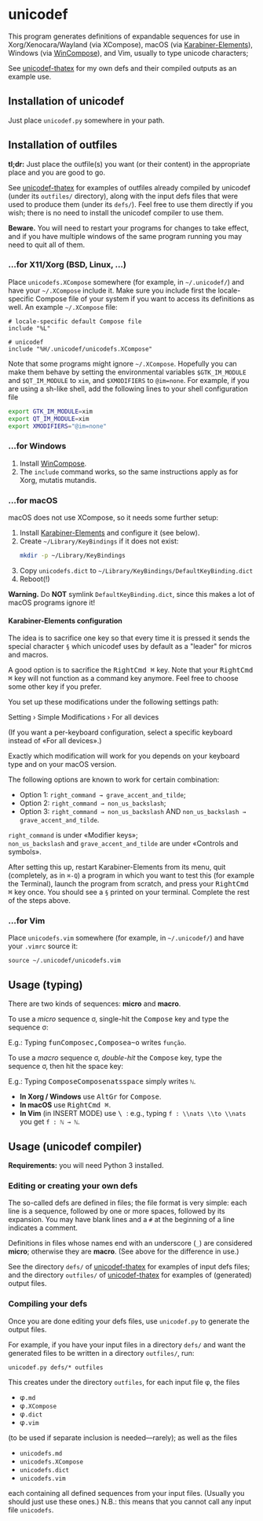 # unicodef

This program generates definitions of expandable sequences for use in
Xorg/Xenocara/Wayland (via XCompose), macOS (via [Karabiner-Elements]),
Windows (via [WinCompose]), and Vim, usually to type unicode characters;

See [unicodef-thatex] for my own defs and their compiled outputs as an example use.


## Installation of unicodef

Just place `unicodef.py` somewhere in your path.


## Installation of outfiles

**tl;dr:** Just place the outfile(s) you want (or their content) in the
appropriate place and you are good to go.

See [unicodef-thatex] for examples of outfiles already compiled by unicodef (under its `outfiles/` directory),
along with the input defs files that were used to produce them (under its `defs/`).
Feel free to use them directly if you wish; there is no need to install the unicodef compiler to use them.

**Beware.** You will need to restart your programs for changes to take effect,
and if you have multiple windows of the same program running you may need to quit all of them.

### …for X11/Xorg (BSD, Linux, …)

Place `unicodefs.XCompose` somewhere (for example, in `~/.unicodef/`) and have your
`~/.XCompose` include it.  Make sure you include first the locale-specific Compose
file of your system if you want to access its definitions as well.
An example `~/.XCompose` file:
```
# locale-specific default Compose file
include "%L"

# unicodef
include "%H/.unicodef/unicodefs.XCompose"
```

Note that some programs might ignore `~/.XCompose`.  Hopefully you can make them behave
by setting the environmental variables `$GTK_IM_MODULE` and `$QT_IM_MODULE` to `xim`,
and `$XMODIFIERS` to `@im=none`.
For example, if you are using a sh-like shell, add the following lines to your shell configuration file
```sh
export GTK_IM_MODULE=xim
export QT_IM_MODULE=xim
export XMODIFIERS="@im=none"
```

### …for Windows

1. Install [WinCompose].
2. The `include` command works, so the same instructions apply as for Xorg, mutatis mutandis.

### …for macOS

macOS does not use XCompose, so it needs some further setup:

1. Install [Karabiner-Elements] and configure it (see below).
2. Create `~/Library/KeyBindings` if it does not exist:
   ```sh
   mkdir -p ~/Library/KeyBindings
   ```
3. Copy `unicodefs.dict` to `~/Library/KeyBindings/DefaultKeyBinding.dict`
4. Reboot(!)

**Warning.**
Do **NOT** symlink `DefaultKeyBinding.dict`, since this makes a lot of macOS programs ignore it!

#### Karabiner-Elements configuration

The idea is to sacrifice one key so that every time it is pressed
it sends the special character `§` which unicodef uses by default
as a "leader" for micros and macros.

A good option is to sacrifice the <kbd>RightCmd ⌘</kbd> key.
Note that your <kbd>RightCmd ⌘</kbd> key will not function as a command key anymore.
Feel free to choose some other key if you prefer.

You set up these modifications under the following settings path:

   Setting › Simple Modifications › For all devices

(If you want a per-keyboard configuration, select a specific keyboard instead of «For all devices».)

Exactly which modification will work for you depends on your keyboard type and on your macOS version.

The following options are known to work for certain combination:

* Option 1: `right_command → grave_accent_and_tilde`;
* Option 2: `right_command → non_us_backslash`;
* Option 3: `right_command → non_us_backslash` AND `non_us_backslash → grave_accent_and_tilde`.

`right_command` is under «Modifier keys»;  
`non_us_backslash` and `grave_accent_and_tilde` are under «Controls and symbols».

After setting this up, restart Karabiner-Elements from its menu,
quit (completely, as in `⌘-Q`) a program in which you want to test this (for example the Terminal),
launch the program from scratch, and press your <kbd>RightCmd ⌘</kbd> key once.
You should see a `§` printed on your terminal.
Complete the rest of the steps above.

### …for Vim

Place `unicodefs.vim` somewhere (for example, in `~/.unicodef/`) and have your `.vimrc` source it:
```vim
source ~/.unicodef/unicodefs.vim
```

## Usage (typing)

There are two kinds of sequences: **micro** and **macro**.

To use a *micro* sequence σ, single-hit the <kbd>Compose</kbd> key and type the sequence σ:

E.g.: Typing <kbd>f</kbd><kbd>u</kbd><kbd>n</kbd><kbd>Compose</kbd><kbd>c</kbd><kbd>,</kbd><kbd>Compose</kbd><kbd>a</kbd><kbd>~</kbd><kbd>o</kbd> writes `função`.

To use a *macro* sequence σ, *double-hit* the <kbd>Compose</kbd> key, type the sequence σ, then hit the space key:

E.g.: Typing <kbd>Compose</kbd><kbd>Compose</kbd><kbd>n</kbd><kbd>a</kbd><kbd>t</kbd><kbd>s</kbd><kbd>space</kbd> simply writes `ℕ`.

* **In Xorg / Windows** use <kbd>AltGr</kbd> for <kbd>Compose</kbd>.
* **In macOS** use <kbd>RightCmd ⌘</kbd>.
* **In Vim** (in INSERT MODE) use <kbd> \ </kbd>: e.g., typing `f : \\nats \\to \\nats` you get `f : ℕ → ℕ`.


## Usage (unicodef compiler)

**Requirements:** you will need Python 3 installed.

### Editing or creating your own defs

The so-called defs are defined in files; the file format is very simple:
each line is a sequence, followed by one or more spaces, followed by its expansion.
You may have blank lines and a `#` at the beginning of a line indicates a comment.

Definitions in files whose names end with an underscore (`_`) are considered **micro**;
otherwise they are **macro**.  (See above for the difference in use.)

See the directory `defs/` of [unicodef-thatex] for examples of input defs files;
and the directory `outfiles/` of [unicodef-thatex] for examples of (generated) output files.

### Compiling your defs

Once you are done editing your defs files, use `unicodef.py` to generate the output files.

For example, if you have your input files in a directory `defs/` and want the generated files
to be written in a directory `outfiles/`, run:

```shell
unicodef.py defs/* outfiles
```

This creates under the directory `outfiles`, for each input file φ, the files

* φ`.md`
* φ`.XCompose`
* φ`.dict`
* φ`.vim`

(to be used if separate inclusion is needed—rarely); as well as the files

* `unicodefs.md`
* `unicodefs.XCompose`
* `unicodefs.dict`
* `unicodefs.vim`

each containing all defined sequences from your input files.  (Usually you should just use these ones.)
N.B.: this means that you cannot call any input file `unicodefs`.


[unicodefs.md]:       outfiles/unicodefs.md
[unicodef-thatex]:    https://github.com/tsouanas/unicodef-thatex
[ThaTeX]:             https://github.com/tsouanas/thatex
[WinCompose]:         https://github.com/samhocevar/wincompose
[Karabiner-Elements]: https://karabiner-elements.pqrs.org/


